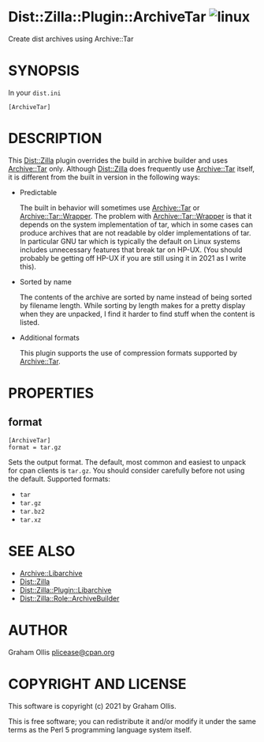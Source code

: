 # Dist::Zilla::Plugin::ArchiveTar ![linux](https://github.com/uperl/Dist-Zilla-Plugin-ArchiveTar/workflows/linux/badge.svg)

Create dist archives using  Archive::Tar

# SYNOPSIS

In your `dist.ini`

```
[ArchiveTar]
```

# DESCRIPTION

This [Dist::Zilla](https://metacpan.org/pod/Dist::Zilla) plugin overrides the build in archive builder and uses [Archive::Tar](https://metacpan.org/pod/Archive::Tar) only.
Although [Dist::Zilla](https://metacpan.org/pod/Dist::Zilla) does frequently use [Archive::Tar](https://metacpan.org/pod/Archive::Tar) itself, it is different from the built
in version in the following ways:

- Predictable

    The built in behavior will sometimes use [Archive::Tar](https://metacpan.org/pod/Archive::Tar) or [Archive::Tar::Wrapper](https://metacpan.org/pod/Archive::Tar::Wrapper).  The problem with [Archive::Tar::Wrapper](https://metacpan.org/pod/Archive::Tar::Wrapper)
    is that it depends on the system implementation of tar, which in some cases can produce archives that are not readable by older
    implementations of tar.  In particular GNU tar which is typically the default on Linux systems includes unnecessary features that
    break tar on HP-UX.  (You should probably be getting off HP-UX if you are still using it in 2021 as I write this).

- Sorted by name

    The contents of the archive are sorted by name instead of being sorted by filename length.  While sorting by length makes for
    a pretty display when they are unpacked, I find it harder to find stuff when the content is listed.

- Additional formats

    This plugin supports the use of compression formats supported by [Archive::Tar](https://metacpan.org/pod/Archive::Tar).

# PROPERTIES

## format

```
[ArchiveTar]
format = tar.gz
```

Sets the output format.  The default, most common and easiest to unpack for cpan clients is `tar.gz`.  You should consider
carefully before not using the default.  Supported formats:

- `tar`
- `tar.gz`
- `tar.bz2`
- `tar.xz`

# SEE ALSO

- [Archive::Libarchive](https://metacpan.org/pod/Archive::Libarchive)
- [Dist::Zilla](https://metacpan.org/pod/Dist::Zilla)
- [Dist::Zilla::Plugin::Libarchive](https://metacpan.org/pod/Dist::Zilla::Plugin::Libarchive)
- [Dist::Zilla::Role::ArchiveBuilder](https://metacpan.org/pod/Dist::Zilla::Role::ArchiveBuilder)

# AUTHOR

Graham Ollis <plicease@cpan.org>

# COPYRIGHT AND LICENSE

This software is copyright (c) 2021 by Graham Ollis.

This is free software; you can redistribute it and/or modify it under
the same terms as the Perl 5 programming language system itself.
